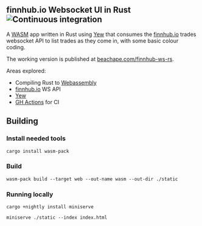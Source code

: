 ## finnhub.io Websocket UI in Rust ![Continuous integration](https://github.com/lloydmeta/finnhub-ws-rs/workflows/Continuous%20integration/badge.svg?branch=master)

A [WASM](https://webassembly.org) app written in Rust using [Yew](https://yew.rs) that consumes the [finnhub.io](https://finnhub.io)
trades websocket API to list trades as they come in, with some basic colour coding. 

The working version is published at [beachape.com/finnhub-ws-rs](https://beachape.com/finnhub-ws-rs).

Areas explored:
- Compiling Rust to [Webassembly](https://webassembly.org)
- [finnhub.io](https://finnhub.io/docs/api#websocket-price) WS API 
- [Yew](https://yew.rs)
- [GH Actions](https://github.com/features/actions) for CI

## Building

### Install needed tools

```shell
cargo install wasm-pack
```

### Build

```shell
wasm-pack build --target web --out-name wasm --out-dir ./static
```

### Running locally

```shell
cargo +nightly install miniserve
```

```shell
miniserve ./static --index index.html
```